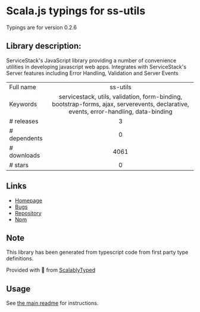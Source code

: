
# Scala.js typings for ss-utils

Typings are for version 0.2.6

## Library description:
ServiceStack's JavaScript library providing a number of convenience utilities in developing javascript web apps. Integrates with ServiceStack's Server features including Error Handling, Validation and Server Events

|                    |                 |
| ------------------ | :-------------: |
| Full name          | ss-utils |
| Keywords           | servicestack, utils, validation, form-binding, bootstrap-forms, ajax, serverevents, declarative, events, error-handling, data-binding |
| # releases         | 3 |
| # dependents       | 0 |
| # downloads        | 4061 |
| # stars            | 0 |

## Links
- [Homepage](https://github.com/ServiceStack/ss-utils)
- [Bugs](https://github.com/ServiceStack/Issues)
- [Repository](https://github.com/ServiceStack/ss-utils)
- [Npm](https://www.npmjs.com/package/ss-utils)
    


## Note
This library has been generated from typescript code from first party type definitions.

Provided with :purple_heart: from [ScalablyTyped](https://github.com/oyvindberg/ScalablyTyped)

## Usage
See [the main readme](../../readme.md) for instructions.


